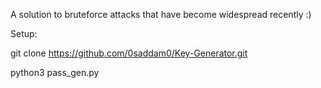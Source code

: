 A solution to bruteforce attacks that have become widespread recently :)

Setup:

git clone https://github.com/0saddam0/Key-Generator.git

python3 pass_gen.py
